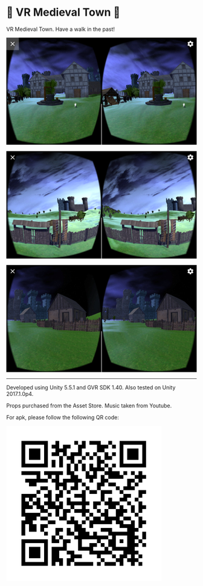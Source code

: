 # 🏰 VR Medieval Town 🏰

VR Medieval Town. Have a walk in the past!

![alt text](https://github.com/Ladydiana/VRMedievalTown/blob/master/Screenshot1.png)

![alt text](https://github.com/Ladydiana/VRMedievalTown/blob/master/Screenshot3.png)

![alt text](https://github.com/Ladydiana/VRMedievalTown/blob/master/Screenshot2.png)

---------------------------------------------------------------

Developed using Unity 5.5.1 and GVR SDK 1.40. Also tested on Unity 2017.1.0p4.

Props purchased from the Asset Store. Music taken from Youtube.

For apk, please follow the following QR code:

![alt text](https://github.com/Ladydiana/VRMedievalTown/blob/master/QR_code_MedievalTown.jpg)
